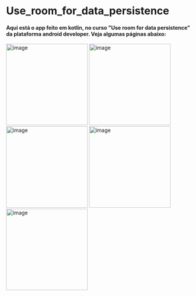 # Use_room_for_data_persistence
<h4>Aqui está o app feito em kotlin, no curso "Use room for data persistence"  da plataforma android developer. Veja algumas páginas abaixo:</h4>

<img width="220" alt="image" src="https://github.com/user-attachments/assets/b7bb8767-f902-414b-af6d-2ecd4ddedf33">
<img width="220" alt="image" src="https://github.com/user-attachments/assets/d243ca7e-4d17-4e38-a9a6-29fcdf63279a"><br>
<img width="220" alt="image" src="https://github.com/user-attachments/assets/5fcd4e06-a6f1-4102-8cdf-e2c587a769df">
<img width="220" alt="image" src="https://github.com/user-attachments/assets/e9498d06-b015-4ef7-acac-032d63e65357"><br>
<img width="220" alt="image" src="https://github.com/user-attachments/assets/7d3d520f-1ce1-4d28-bb3e-a6622fae5ef8">



